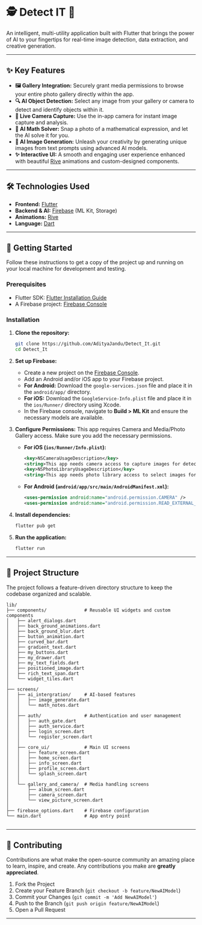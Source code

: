 # 🕵️ Detect IT 🤖

An intelligent, multi-utility application built with Flutter that brings the power of AI to your fingertips for real-time image detection, data extraction, and creative generation.

-----

## ✨ Key Features

  * **🖼️ Gallery Integration:** Securely grant media permissions to browse your entire photo gallery directly within the app.
  * **🔍 AI Object Detection:** Select any image from your gallery or camera to detect and identify objects within it.
  * **📸 Live Camera Capture:** Use the in-app camera for instant image capture and analysis.
  * **🧮 AI Math Solver:** Snap a photo of a mathematical expression, and let the AI solve it for you.
  * **🎨 AI Image Generation:** Unleash your creativity by generating unique images from text prompts using advanced AI models.
  * **✨ Interactive UI:** A smooth and engaging user experience enhanced with beautiful [Rive](https://rive.app/) animations and custom-designed components.

-----

## 🛠️ Technologies Used

  * **Frontend:** [Flutter](https://flutter.dev/)
  * **Backend & AI:** [Firebase](https://firebase.google.com/) (ML Kit, Storage)
  * **Animations:** [Rive](https://rive.app/)
  * **Language:** [Dart](https://dart.dev/)

-----

## 🚀 Getting Started

Follow these instructions to get a copy of the project up and running on your local machine for development and testing.

### Prerequisites

  * Flutter SDK: [Flutter Installation Guide](https://flutter.dev/docs/get-started/install)
  * A Firebase project: [Firebase Console](https://console.firebase.google.com/)

### Installation

1.  **Clone the repository:**

    ```sh
    git clone https://github.com/AdityaJandu/Detect_It.git
    cd Detect_It
    ```

2.  **Set up Firebase:**

      * Create a new project on the [Firebase Console](https://console.firebase.google.com/).
      * Add an Android and/or iOS app to your Firebase project.
      * **For Android:** Download the `google-services.json` file and place it in the `android/app/` directory.
      * **For iOS:** Download the `GoogleService-Info.plist` file and place it in the `ios/Runner/` directory using Xcode.
      * In the Firebase console, navigate to **Build \> ML Kit** and ensure the necessary models are available.

3.  **Configure Permissions:**
    This app requires Camera and Media/Photo Gallery access. Make sure you add the necessary permissions.

      * **For iOS (`ios/Runner/Info.plist`):**
        ```xml
        <key>NSCameraUsageDescription</key>
        <string>This app needs camera access to capture images for detection.</string>
        <key>NSPhotoLibraryUsageDescription</key>
        <string>This app needs photo library access to select images for detection.</string>
        ```
      * **For Android (`android/app/src/main/AndroidManifest.xml`):**
        ```xml
        <uses-permission android:name="android.permission.CAMERA" />
        <uses-permission android:name="android.permission.READ_EXTERNAL_STORAGE" />
        ```

4.  **Install dependencies:**

    ```sh
    flutter pub get
    ```

5.  **Run the application:**

    ```sh
    flutter run
    ```

-----

## 📂 Project Structure

The project follows a feature-driven directory structure to keep the codebase organized and scalable.

```
lib/
├── components/              # Reusable UI widgets and custom components
│   ├── alert_dialogs.dart
│   ├── back_ground_animations.dart
│   ├── back_ground_blur.dart
│   ├── button_animation.dart
│   ├── curved_bar.dart
│   ├── gradient_text.dart
│   ├── my_buttons.dart
│   ├── my_drawer.dart
│   ├── my_text_fields.dart
│   ├── positioned_image.dart
│   ├── rich_text_span.dart
│   └── widget_tiles.dart
│
├── screens/
│   ├── ai_intergration/     # AI-based features
│   │   ├── image_generate.dart
│   │   └── math_notes.dart
│   │
│   ├── auth/                # Authentication and user management
│   │   ├── auth_gate.dart
│   │   ├── auth_service.dart
│   │   ├── login_screen.dart
│   │   └── register_screen.dart
│   │
│   ├── core_ui/             # Main UI screens
│   │   ├── feature_screen.dart
│   │   ├── home_screen.dart
│   │   ├── info_screen.dart
│   │   ├── profile_screen.dart
│   │   └── splash_screen.dart
│   │
│   └── gallery_and_camera/  # Media handling screens
│       ├── album_screen.dart
│       ├── camera_screen.dart
│       └── view_picture_screen.dart
│
├── firebase_options.dart    # Firebase configuration
└── main.dart                # App entry point


```

-----

## 🤝 Contributing

Contributions are what make the open-source community an amazing place to learn, inspire, and create. Any contributions you make are **greatly appreciated**.

1.  Fork the Project
2.  Create your Feature Branch (`git checkout -b feature/NewAIModel`)
3.  Commit your Changes (`git commit -m 'Add NewAIModel'`)
4.  Push to the Branch (`git push origin feature/NewAIModel`)
5.  Open a Pull Request

-----


